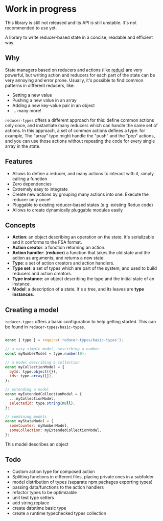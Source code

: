 # Work in progress

This library is still not released and its API is still unstable. It's not recommended to use yet.

A library to write reducer-based state in a concise, readable and efficient way.


## Why

State managers based on reducers and actions (like [redux](https://github.com/reduxjs/redux)) are very powerful,
but writing action and reducers for each part of the state can be very annoying and error prone.
Usually, it's possible to find common patterns in different reducers, like:
- Setting a new value
- Pushing a new value in an array
- Adding a new key-value pair in an object
- ... many more!

`reducer-types` offers a different approach for this: define common actions only once, and instantiate many reducers
which can handle the same set of actions. In this approach, a set of common actions defines a type: for example,
The "array" type might handle the "push" and the "pop" actions, and you can use those actions without repeating the code for every single array in the state.


## Features

- Allows to define a reducer, and many actions to interact with it, simply calling a function
- Zero dependencies
- Extremely easy to integrate
- Create new actions by grouping many actions into one. Execute the reducer only once!
- Pluggable to existing reducer-based states (e.g. existing Redux code)
- Allows to create dynamically pluggable modules easily


## Concepts

- **Action**: an object describing an operation on the state. It's serializable and it conforms to the FSA format.
- **Action creator**: a function returning an action.
- **Action handler**: (**reducer**) a function that takes the old state and the action as arguments, and returns a new state.
- **Type**: a set of action creators and action handlers.
- **Type set**: a set of types which are part of the system, and used to build reducers and action creators.
- **Type instance**: an object describing the type and the initial state of an instance.
- **Model**: a description of a state. It's a tree, and its leaves are **type instances**.


## Creating a model

`reducer-types` offers a basic configuration to help getting started. This can be found in `reducer-types/basic-types`.

```javascript

const { type } = require('reducer-types/basic-types');

// a very simple model, sescribing a number
const myNumberModel = type.number(0);

// a model describing a collection
const myCollectionModel = {
  byId: type.object({}),
  ids: type.array([]),
};

// extending a model
const myExtendedCollectionModel = {
  ...myCollectionModel,
  selectedId: type.string(null),
};

// combining models
const myStateModel = {
  someCounter: myNumberModel,
  someCollection: myExtendedCollectionModel,
};

```
This model describes an object


## Todo
- Custom action type for composed action
- Splitting functions in different files, placing private ones in a subfolder
- model distribution of types (separate npm packages exporting types)
- passing data/functions to the action handlers
- refactor types to be optimizable
- unit test type setters
- add string.replace
- create datetime basic type
- create a runtime typechecked types collection
